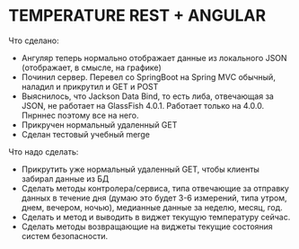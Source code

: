 # TEMPERATURE REST + ANGULAR


Что сделано:

* Ангуляр теперь нормально отображает данные из локального JSON (отображает, в смысле, на графике)
* Починил сервер. Перевел со SpringBoot на Spring MVС обычный, наладил и прикрутил и GET и POST
* Выяснилось, что Jackson Data Bind, то есть либа, отвечающая за JSON, не работает на GlassFish 4.0.1. Работает только на 4.0.0. Пнрннес поэтому все на него.
* Прикручен  нормальный удаленный GET
* Сделан тестовый учебный merge

Что надо сделать:

* Прикрутить уже нормальный удаленный GET, чтобы клиенты забирал данные из БД
* Сделать методы контролера/сервиса, типа отвечающие за отправку данных в течение дня (думаю это будет 3-6 измерений, типа утром, днем, вечером, ночью), медианные данные за неделю, месяц, год.
* Сделать и метод и выводить в виджет текущую температуру сейчас.
* Сделать методы возвращающие на виджеты текущие состояния систем безопасности.
